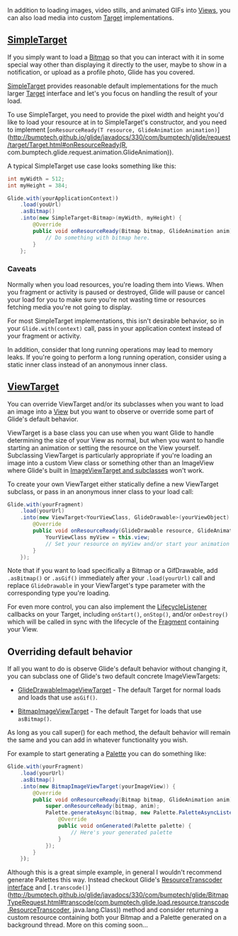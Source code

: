 In addition to loading images, video stills, and animated GIFs into [Views](http://developer.android.com/reference/android/view/View.html), you can also load media into custom [Target](http://bumptech.github.io/glide/javadocs/330/com/bumptech/glide/request/target/Target.html) implementations.

## [SimpleTarget](http://bumptech.github.io/glide/javadocs/330/com/bumptech/glide/request/target/SimpleTarget.html)

If you simply want to load a [Bitmap](http://developer.android.com/reference/android/graphics/Bitmap.html) so that you can interact with it in some special way other than displaying it directly to the user, maybe to show in a notification, or upload as a profile photo, Glide has you covered. 

[SimpleTarget](http://bumptech.github.io/glide/javadocs/330/com/bumptech/glide/request/target/SimpleTarget.html) provides reasonable default implementations for the much larger [Target](http://bumptech.github.io/glide/javadocs/330/com/bumptech/glide/request/target/Target.html) interface and let's you focus on handling the result of your load.

To use SimpleTarget, you need to provide the pixel width and height you'd like to load your resource at in to SimpleTarget's constructor, and you need to implement [``onResourceReady(T resource, GlideAnimation animation)``](http://bumptech.github.io/glide/javadocs/330/com/bumptech/glide/request/target/Target.html#onResourceReady(R, com.bumptech.glide.request.animation.GlideAnimation)). 

A typical SimpleTarget use case looks something like this:

```java
int myWidth = 512;
int myHeight = 384;

Glide.with(yourApplicationContext))
    .load(youUrl)
    .asBitmap()
    .into(new SimpleTarget<Bitmap>(myWidth, myHeight) {
        @Override
        public void onResourceReady(Bitmap bitmap, GlideAnimation anim) {
            // Do something with bitmap here.
        }
    };
```

### Caveats
Normally when you load resources, you're loading them into Views. When you fragment or activity is paused or destroyed, Glide will pause or cancel your load for you to make sure you're not wasting time or resources fetching media you're not going to display. 

For most SimpleTarget implementations, this isn't desirable behavior, so in your ``Glide.with(context)`` call, pass in your application context instead of your fragment or activity. 

In addition, consider that long running operations may lead to memory leaks. If you're going to perform a long running operation, consider using a static inner class instead of an anonymous inner class.
       
## [ViewTarget](http://bumptech.github.io/glide/javadocs/330/com/bumptech/glide/request/target/ViewTarget.html)
You can override ViewTarget and/or its subclasses when you want to load an image into a [View](http://developer.android.com/reference/android/view/View.html) but you want to observe or override some part of Glide's default behavior.

ViewTarget is a base class you can use when you want Glide to handle determining the size of your View as normal, but when you want to handle starting an animation or setting the resource on the View yourself. Subclassing ViewTarget is particularly appropriate if you're loading an image into a custom View class or something other than an ImageView where Glide's built in [ImageViewTarget and subclasses](http://bumptech.github.io/glide/javadocs/330/com/bumptech/glide/request/target/ImageViewTarget.html) won't work.

To create your own ViewTarget either statically define a new ViewTarget subclass, or pass in an anonymous inner class to your load call:

```java
Glide.with(yourFragment)
    .load(yourUrl)
    .into(new ViewTarget<YourViewClass, GlideDrawable>(yourViewObject) {
        @Override
        public void onResourceReady(GlideDrawable resource, GlideAnimation anim) {
            YourViewClass myView = this.view;
            // Set your resource on myView and/or start your animation here.
        }
    });
```

Note that if you want to load specifically a Bitmap or a GifDrawable, add ``.asBitmap()`` or ``.asGif()`` immediately after your ``.load(yourUrl)`` call and replace ``GlideDrawable`` in your ViewTarget's type parameter with the corresponding type you're loading.

For even more control, you can also implement the [LifecycleListener](http://bumptech.github.io/glide/javadocs/330/com/bumptech/glide/manager/LifecycleListener.html) callbacks on your Target, including ``onStart()``, ``onStop()``, and/or ``onDestroy()`` which will be called in sync with the lifecycle of the [Fragment](http://developer.android.com/guide/components/fragments.html) containing your View.

## Overriding default behavior
If all you want to do is observe Glide's default behavior without changing it, you can subclass one of Glide's two default concrete ImageViewTargets:

* [GlideDrawableImageViewTarget](http://bumptech.github.io/glide/javadocs/330/com/bumptech/glide/request/target/GlideDrawableImageViewTarget.html) - The default Target for normal loads and loads that use ``asGif()``.

* [BitmapImageViewTarget](http://bumptech.github.io/glide/javadocs/330/com/bumptech/glide/request/target/BitmapImageViewTarget.html) - The default Target for loads that use ``asBitmap()``.

As long as you call super() for each method, the default behavior will remain the same and you can add in whatever functionality you wish.

For example to start generating a [Palette](http://chris.banes.me/2014/07/04/palette-preview/) you can do something like:

```java
Glide.with(yourFragment)
    .load(yourUrl)
    .asBitmap()
    .into(new BitmapImageViewTarget(yourImageView)) {
        @Override
        public void onResourceReady(Bitmap bitmap, GlideAnimation anim) {
            super.onResourceReady(bitmap, anim);
            Palette.generateAsync(bitmap, new Palette.PaletteAsyncListener() {  
                @Override
                public void onGenerated(Palette palette) {
                    // Here's your generated palette
                }
            });
        }
    });
```

Although this is a great simple example, in general I wouldn't recommend generate Palettes this way. Instead checkout Glide's [ResourceTranscoder interface](http://bumptech.github.io/glide/javadocs/330/com/bumptech/glide/load/resource/transcode/ResourceTranscoder.html) and [``.transcode()``](http://bumptech.github.io/glide/javadocs/330/com/bumptech/glide/BitmapTypeRequest.html#transcode(com.bumptech.glide.load.resource.transcode.ResourceTranscoder, java.lang.Class)) method and consider returning a custom resource containing both your Bitmap and a Palette generated on a background thread. More on this coming soon...
 
        